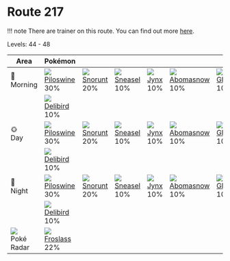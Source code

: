 # Route 217

!!! note
    There are trainer on this route. You can find out more [here](../../trainer_changes/route_217/).

Levels: 44 - 48

Area                           | Pokémon                          | &nbsp;                           | &nbsp;                           | &nbsp;                           | &nbsp;                           | &nbsp;
---                            | ---                              | ---                              | ---                              | ---                              | ---                              | ---
🌅<br>Morning                   | ![][221]<br> [Piloswine]<br> 30%| ![][361]<br> [Snorunt]<br> 20%  | ![][215]<br> [Sneasel]<br> 10%  | ![][124]<br> [Jynx]<br> 10%     | ![][460]<br> [Abomasnow]<br> 10%| ![][362]<br> [Glalie]<br> 10%
&nbsp;                         | ![][225]<br> [Delibird]<br> 10%
🌞<br>Day                       | ![][221]<br> [Piloswine]<br> 30%| ![][361]<br> [Snorunt]<br> 20%  | ![][215]<br> [Sneasel]<br> 10%  | ![][124]<br> [Jynx]<br> 10%     | ![][460]<br> [Abomasnow]<br> 10%| ![][362]<br> [Glalie]<br> 10%
&nbsp;                         | ![][225]<br> [Delibird]<br> 10%
🌙<br>Night                     | ![][221]<br> [Piloswine]<br> 30%| ![][361]<br> [Snorunt]<br> 20%  | ![][215]<br> [Sneasel]<br> 10%  | ![][124]<br> [Jynx]<br> 10%     | ![][460]<br> [Abomasnow]<br> 10%| ![][362]<br> [Glalie]<br> 10%
&nbsp;                         | ![][225]<br> [Delibird]<br> 10%
![][poke-radar]<br> Poké Radar | ![][478]<br> [Froslass]<br> 22%

[Jynx]: ../../pokemon_changes/124/
[Sneasel]: ../../pokemon_changes/215/
[Piloswine]: ../../pokemon_changes/221/
[Delibird]: ../../pokemon_changes/225/
[Snorunt]: ../../pokemon_changes/361/
[Glalie]: ../../pokemon_changes/362/
[Abomasnow]: ../../pokemon_changes/460/
[Froslass]: ../../pokemon_changes/478/
[poke-radar]: ../img/items/poke-radar.png
[124]: ../img/pokemon/124.png
[215]: ../img/pokemon/215.png
[221]: ../img/pokemon/221.png
[225]: ../img/pokemon/225.png
[361]: ../img/pokemon/361.png
[362]: ../img/pokemon/362.png
[460]: ../img/pokemon/460.png
[478]: ../img/pokemon/478.png
